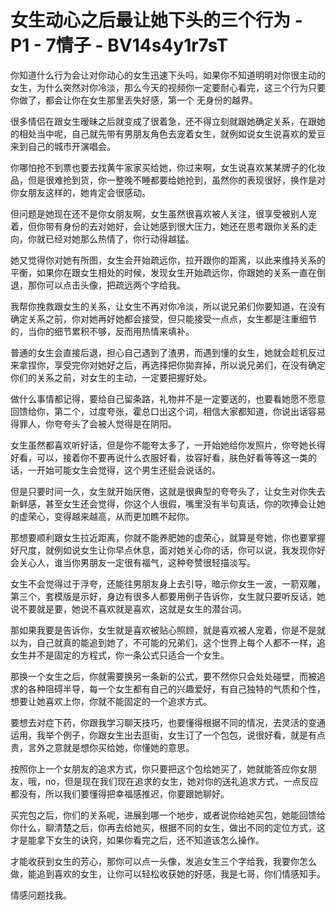 # 女生动心之后最让她下头的三个行为 - P1 - 7情子 - BV14s4y1r7sT

你知道什么行为会让对你动心的女生迅速下头吗，如果你不知道明明对你很主动的女生，为什么突然对你冷淡，那么今天的视频你一定要耐心看完，这三个行为只要你做了，都会让你在女生那里丢失好感，第一个 无身份的越界。

很多情侣在跟女生暧昧之后就变成了很着急，还不得立刻就跟她确定关系，在跟她的相处当中呢，自己就先带有男朋友角色去宠着女生，就例如说女生说喜欢的爱豆来到自己的城市开演唱会。

你哪怕抢不到票也要去找黄牛家家买给她，你过来啊，女生说喜欢某某牌子的化妆品，但是很难抢到货，你一整晚不睡都要给她抢到，虽然你的表现很好，换作是对你女朋友这样的，她肯定会很感动。

但问题是她现在还不是你女朋友啊，女生虽然很喜欢被人关注，很享受被别人宠着，但你带有身份的去对她好，会让她感到很大压力，她还在思考跟你关系的走向，你就已经对她那么热情了，你行动得越猛。

她又觉得你对她有所图，女生会开始疏远你，拉开跟你的距离，以此来维持关系的平衡，如果你在跟女生相处的时候，发现女生开始疏远你，你跟她的关系一直在倒退，那你可以点击头像，把疏远两个字给我。

我帮你挽救跟女生的关系，让女生不再对你冷淡，所以说兄弟们你要知道，在没有确定关系之前，你对她再好她都会接受，但只能接受一点点，女生都是注重细节的，当你的细节累积不够，反而用热情来填补。

普通的女生会直接后退，担心自己遇到了渣男，而遇到懂的女生，她就会趁机反过来拿捏你，享受完你对她好之后，再选择把你拋弃掉，所以说兄弟们，在没有确定你们的关系之前，对女生的主动，一定要把握好处。

做什么事情都记得，要给自己留条路，礼物并不是一定要送的，也要看她愿不愿意回馈给你，第二个，过度夸张，霍总口出这个词，相信大家都知道，你说出话容易得罪人，你夸夸头了会被人觉得是在阴阳。

女生虽然都喜欢听好话，但是你不能夸太多了，一开始她给你发照片，你夸她长得好看，可以，接着你不要再说什么衣服好看，妆容好看，肤色好看等等这一类的话，一开始可能女生会觉得，这个男生还挺会说话的。

但是只要时间一久，女生就开始厌倦，这就是很典型的夸夸头了，让女生对你失去新鲜感，甚至女生还会觉得，你这个人很假，嘴里没有半句真话，你的吹捧会让她的虚荣心，变得越来越高，从而更加瞧不起你。

那想要顺利跟女生拉近距离，你就不能养肥她的虚荣心，就算是夸她，你也要掌握好尺度，就例如说女生让你早点休息，面对她关心你的话，你可以说，我发现你好会关心人，谁当你男朋友一定很有福气，这种夸赞很轻描淡写。

女生不会觉得过于浮夸，还能往男朋友身上去引导，暗示你女生一波，一箭双雕，第三个，套模版是示好，身边有很多人都要用例子告诉你，女生就只要听反话，她说不要就是要，她说不喜欢就是喜欢，这就是女生的潜台词。

那如果我要是告诉你，女生就是喜欢被贴心照顾，就是喜欢被人宠着，你是不是就以为，自己就真的能追到她了，不可能的兄弟们，这个世界上每个人都不一样，追女生并不是固定的方程式，你一条公式只适合一个女生。

那换一个女生之后，你就需要换另一条新的公式，要不然你只会处处碰壁，而被追求的各种阻碍半导，每一个女生都有自己的兴趣爱好，有自己独特的气质和个性，想要让她喜欢上你，你就不能固定的一个追求方式。

要想去对症下药，你跟我学习聊天技巧，也要懂得根据不同的情况，去灵活的变通运用，我举个例子，你跟女生出去逛街，女生订了一个包包，说很好看，就是有点贵，言外之意就是想你买给她，你懂她的意思。

按照你上一个女朋友的追求方式，你只要把这个包给她买了，她就能答应你女朋友，哦，no，但是现在我们现在追求的女生，她对你的送礼追求方式，一点反应都没有，所以我们要懂得把幸福感推迟，你要跟她聊好。

买完包之后，你们的关系呢，进展到哪一个地步，或者说你给她买包，她能回馈给你什么，聊清楚之后，你再去给她买，根据不同的女生，做出不同的定位方式，这才是能拿下女生的诀窍，如果你看完之后，还不知道该怎么操作。

才能收获到女生的芳心，那你可以点一头像，发追女生三个字给我，我要你怎么做，能追到喜欢的女生，让你可以轻松收获她的好感，我是七哥，你们情感知手。

情感问题找我。